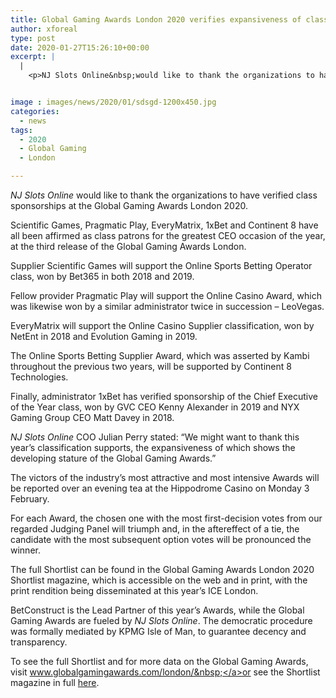 ```yaml
---
title: Global Gaming Awards London 2020 verifies expansiveness of classification sponsors
author: xforeal 
type: post
date: 2020-01-27T15:26:10+00:00
excerpt: |
  |
    <p>NJ Slots Online&nbsp;would like to thank the organizations to have verified classification sponsorships at the Global Gaming Awards London 2020 </p>


image : images/news/2020/01/sdsgd-1200x450.jpg
categories:
  - news
tags:
  - 2020
  - Global Gaming
  - London

---
```

_NJ Slots Online_&nbsp;would like to thank the organizations to have verified class sponsorships at the Global Gaming Awards London 2020.

Scientific Games, Pragmatic Play, EveryMatrix, 1xBet and Continent 8 have all been affirmed as class patrons for the greatest CEO occasion of the year, at the third release of the Global Gaming Awards London.

Supplier Scientific Games will support the Online Sports Betting Operator class, won by Bet365 in both 2018 and 2019.

Fellow provider Pragmatic Play will support the Online Casino Award, which was likewise won by a similar administrator twice in succession – LeoVegas.

EveryMatrix will support the Online Casino Supplier classification, won by NetEnt in 2018 and Evolution Gaming in 2019.

The Online Sports Betting Supplier Award,&nbsp;which was asserted by Kambi throughout the previous two years, will be supported by Continent 8 Technologies.

Finally, administrator 1xBet has verified sponsorship of the Chief Executive of the Year class, won by GVC CEO Kenny Alexander in 2019 and NYX Gaming Group CEO Matt Davey in 2018.

_NJ Slots Online_ COO Julian Perry stated: “We might want to thank this year’s classification supports, the expansiveness of which shows the developing stature of the Global Gaming Awards.”

The victors of the industry’s most attractive and most intensive Awards will be reported over an evening tea at the Hippodrome Casino on Monday 3 February.

For each Award, the chosen one with the most first-decision votes from our regarded Judging Panel will triumph and, in the aftereffect of a tie, the candidate with the most subsequent option votes will be pronounced the winner.

The full Shortlist can be found in the Global Gaming Awards London 2020 Shortlist magazine, which is accessible on the web and in print, with the print rendition being disseminated at this year’s ICE London.

BetConstruct is the Lead Partner of this year’s Awards, while the Global Gaming Awards are fueled by&nbsp;_NJ Slots Online_. The democratic procedure was formally mediated by KPMG Isle of Man, to guarantee decency and transparency.

To see the full Shortlist and for more data on the Global Gaming Awards, visit&nbsp;<a href="https://www.globalgamingawards.com/london/" target="_blank" rel="noopener noreferrer">www.globalgamingawards.com/london/&nbsp;</a>or see the Shortlist magazine in full&nbsp;[here][1].

 [1]: #